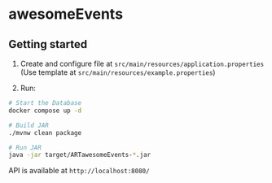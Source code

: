 # awesomeEvents

## Getting started

1. Create and configure file at `src/main/resources/application.properties` (Use template at `src/main/resources/example.properties`)

2. Run:
```bash
# Start the Database
docker compose up -d

# Build JAR
./mvnw clean package

# Run JAR
java -jar target/ARTawesomeEvents-*.jar
```

API is available at `http://localhost:8080/`

